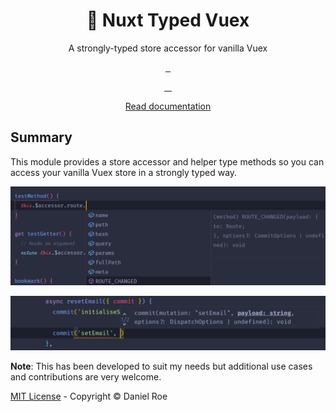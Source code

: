 <h1 align="center" >🏦 Nuxt Typed Vuex</h1>
<p align="center">A strongly-typed store accessor for vanilla Vuex</p>

<p align="center">
<a href="https://npmjs.com/package/nuxt-typed-vuex">
    <img alt="" src="https://img.shields.io/npm/v/nuxt-typed-vuex/latest.svg?style=flat-square">
</a>
<a href="https://bundlephobia.com/result?p=nuxt-typed-vuex">
    <img alt="" src="https://img.shields.io/bundlephobia/minzip/nuxt-typed-vuex?style=flat-square">
</a>
<a href="https://npmjs.com/package/nuxt-typed-vuex">
    <img alt="" src="https://img.shields.io/npm/dt/nuxt-typed-vuex.svg?style=flat-square">
</a>
</p>
<p align="center">
<a href="https://david-dm.org/danielroe/nuxt-typed-vuex">
    <img alt="" src="https://img.shields.io/david/danielroe/nuxt-typed-vuex.svg?style=flat-square">
</a>
<a href="https://lgtm.com/projects/g/danielroe/nuxt-typed-vuex">
    <img alt="" src="https://img.shields.io/lgtm/alerts/github/danielroe/nuxt-typed-vuex?style=flat-square">
</a>
<a href="https://lgtm.com/projects/g/danielroe/nuxt-typed-vuex">
    <img alt="" src="https://img.shields.io/lgtm/grade/javascript/github/danielroe/nuxt-typed-vuex?style=flat-square">
</a>
<a href="https://codecov.io/gh/danielroe/nuxt-typed-vuex">
    <img alt="" src="https://img.shields.io/codecov/c/github/danielroe/nuxt-typed-vuex.svg?style=flat-square">
</a>
</p>

<p align="center">
<a href="https://nuxt-typed-vuex.roe.dev">Read documentation</a>
</p>

## Summary

This module provides a store accessor and helper type methods so you can access your vanilla Vuex store in a strongly typed way.

![Image showing autocomplete on this.$accessor](./docs/static/images/screenshot1.png)

![Image showing autocomplete on commit within store](./docs/static/images/screenshot2.png)

**Note**: This has been developed to suit my needs but additional use cases and contributions are very welcome.

[MIT License](./LICENSE) - Copyright &copy; Daniel Roe
